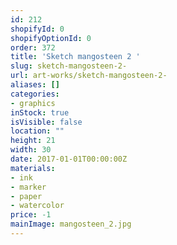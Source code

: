 ```yaml
---
id: 212
shopifyId: 0
shopifyOptionId: 0
order: 372
title: 'Sketch mangosteen 2 '
slug: sketch-mangosteen-2-
url: art-works/sketch-mangosteen-2-
aliases: []
categories:
- graphics
inStock: true
isVisible: false
location: ""
height: 21
width: 30
date: 2017-01-01T00:00:00Z
materials:
- ink
- marker
- paper
- watercolor
price: -1
mainImage: mangosteen_2.jpg
---
```

